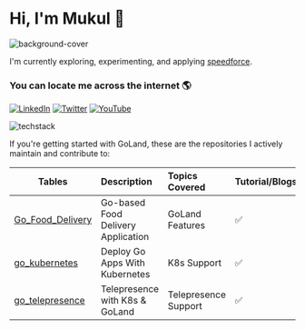 # Hi, I'm Mukul 👋

![background-cover](https://gist.githubusercontent.com/mukulmantosh/6c146ac41fac13cb92390024f835736e/raw/49632957f84c91f255d1eca53f57b95c96f4208c/background.png)


I'm currently exploring, experimenting, and applying [speedforce]. 



### You can locate me across the internet 🌎 

[![LinkedIn][linkedin-shield]][linkedin-url]
[![Twitter][twitter-shield]][twitter-url]
[![YouTube][youtube-shield]][youtube-url]

![techstack](https://gist.githubusercontent.com/mukulmantosh/5ef7dcd2cd1b1b06cc02bcf11378b2b6/raw/7da2ad473c3787c5cd43d07509ab03e72aa3fc80/stack.png)

[linkedin-shield]: https://img.shields.io/badge/-LinkedIn-black.svg?style=for-the-badge&logo=linkedin&colorB=555
[linkedin-url]: https://in.linkedin.com/in/mukul-mantosh
[twitter-shield]: https://img.shields.io/badge/Twitter-1DA1F2?style=for-the-badge&logo=twitter&logoColor=white
[youtube-shield]: https://img.shields.io/badge/-Subscribe-red?style=for-the-badge&logo=youtube&logoColor=white
[twitter-url]: https://twitter.com/MantoshMukul
[youtube-url]: https://www.youtube.com/@MukulMantosh
[speedforce]: https://en.wikipedia.org/wiki/Speedster_(fiction)

If you're getting started with GoLand, these are the repositories I actively maintain and contribute to:

| Tables        |  Description    |   Topics Covered | Tutorial/Blogs/Videos | Product   |
| ------------- | :-------------------------- | :------------- | :-- | :------------- |
| [Go_Food_Delivery](https://github.com/mukulmantosh/Go_Food_Delivery) | Go-based Food Delivery Application| GoLand Features |✅|<img height="30" src="https://resources.jetbrains.com/storage/products/company/brand/logos/GoLand.png" alt="GoLand logo.">
| [go_kubernetes](https://github.com/mukulmantosh/go_kubernetes) |  Deploy Go Apps With Kubernetes | K8s Support |✅| <img height="30" src="https://resources.jetbrains.com/storage/products/company/brand/logos/GoLand.png" alt="GoLand logo.">
| [go_telepresence](https://github.com/mukulmantosh/go_telepresence) |  Telepresence with K8s & GoLand | Telepresence Support |✅| <img height="30" src="https://resources.jetbrains.com/storage/products/company/brand/logos/GoLand.png" alt="GoLand logo.">
